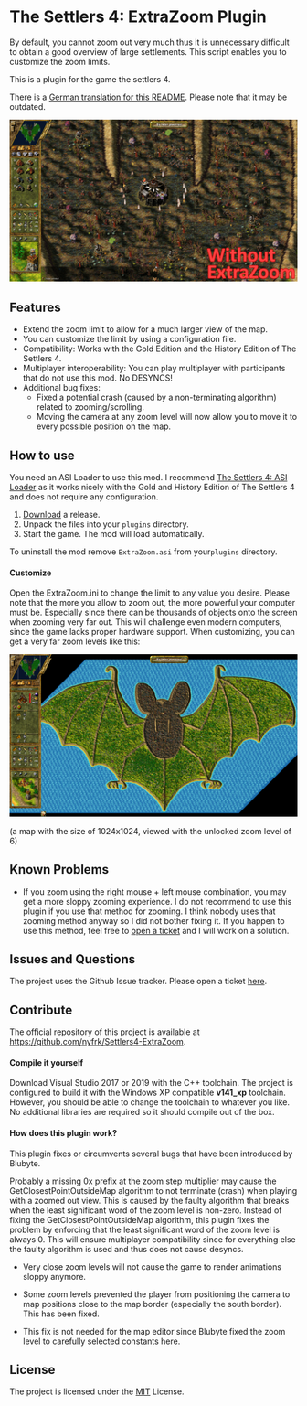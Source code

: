 # The Settlers 4: ExtraZoom Plugin

By default, you cannot zoom out very much thus it is unnecessary difficult to obtain a good overview of large settlements. This script enables you to customize the zoom limits.

This is a plugin for the game the settlers 4. 

There is a [German translation for this README](README_DE.md). Please note that it may be outdated.

![extrazoom](extrazoom.gif)



## Features

* Extend the zoom limit to allow for a much larger view of the map.
* You can customize the limit by using a configuration file.
* Compatibility: Works with the Gold Edition and the History Edition of The Settlers 4.
* Multiplayer interoperability: You can play multiplayer with participants that do not use this mod. No DESYNCS!
* Additional bug fixes:
  * Fixed a potential crash (caused by a non-terminating algorithm) related to zooming/scrolling.
  * Moving the camera at any zoom level will now allow you to move it to every possible position on the map.



## How to use

You need an ASI Loader to use this mod. I recommend [The Settlers 4: ASI Loader](https://github.com/nyfrk/Settlers4-ASI-Loader) as it works nicely with the Gold and History Edition of The Settlers 4 and does not require any configuration. 

1. [Download](https://github.com/nyfrk/Settlers4-ExtraZoom/releases) a release.
2. Unpack the files into your `plugins` directory.
3. Start the game. The mod will load automatically.

To uninstall the mod remove `ExtraZoom.asi` from your`plugins` directory. 

#### Customize

Open the ExtraZoom.ini to change the limit to any value you desire. Please note that the more you allow to zoom out, the more powerful your computer must be. Especially since there can be thousands of objects onto the screen when zooming very far out. This will challenge even modern computers, since the game lacks proper hardware support. When customizing, you can get a very far zoom levels like this:

![level6](level6.png)

(a map with the size of 1024x1024, viewed with the unlocked zoom level of 6)



## Known Problems

* If you zoom using the right mouse + left mouse combination, you may get a more sloppy zooming experience.
  I do not recommend to use this plugin if you use that method for zooming. I think nobody uses that zooming method anyway so I did not bother fixing it. If you happen to use this method, feel free to [open a ticket](https://github.com/nyfrk/Settlers4-ExtraZoom/issues) and I will work on a solution.



## Issues and Questions

The project uses the Github Issue tracker. Please open a ticket [here](https://github.com/nyfrk/Settlers4-ExtraZoom/issues). 



## Contribute

The official repository of this project is available at https://github.com/nyfrk/Settlers4-ExtraZoom. 

#### Compile it yourself

Download Visual Studio 2017 or 2019 with the C++ toolchain. The project is configured to build it with the Windows XP compatible **v141_xp** toolchain. However, you should be able to change the toolchain to whatever you like. No additional libraries are required so it should compile out of the box.

#### How does this plugin work?

This plugin fixes or circumvents several bugs that have been introduced by Blubyte.

Probably a missing 0x prefix at the zoom step multiplier may cause the GetClosestPointOutsideMap algorithm to not terminate (crash) when playing with a zoomed out view. This is caused by the faulty algorithm that breaks when the least significant word of the zoom level is non-zero. Instead of fixing the GetClosestPointOutsideMap algorithm, this plugin fixes the problem by enforcing that the least significant word of the zoom level is always 0. This will ensure multiplayer compatibility since for everything else the faulty algorithm is used and thus does not cause desyncs.

* Very close zoom levels will not cause the game to render animations sloppy anymore. 

* Some zoom levels prevented the player from positioning the camera to map positions close to the map border (especially the south border). This has been fixed.
* This fix is not needed for the map editor since Blubyte fixed the zoom level to carefully selected constants here.



## License

The project is licensed under the [MIT](LICENSE.md) License. 
